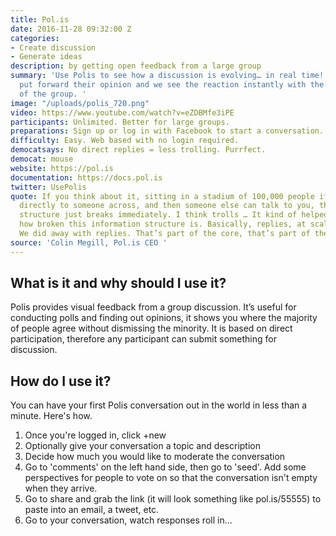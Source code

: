 ```yaml
---
title: Pol.is
date: 2016-11-28 09:32:00 Z
categories:
- Create discussion
- Generate ideas
description: by getting open feedback from a large group
summary: 'Use Polis to see how a discussion is evolving… in real time! Anyone can
  put forward their opinion and we see the reaction instantly with the moving visualisation
  of the group. '
image: "/uploads/polis_720.png"
video: https://www.youtube.com/watch?v=eZDBMfe3iPE
participants: Unlimited. Better for large groups.
preparations: Sign up or log in with Facebook to start a conversation.
difficulty: Easy. Web based with no login required.
democatsays: No direct replies = less trolling. Purrfect.
democat: mouse
website: https://pol.is
documentation: https://docs.pol.is
twitter: UsePolis
quote: If you think about it, sitting in a stadium of 100,000 people if you can talk
  directly to someone across, and then someone else can talk to you, this information
  structure just breaks immediately. I think trolls … It kind of helped us realize
  how broken this information structure is. Basically, replies, at scale, don’t work.
  We did away with replies. That’s part of the core, that’s part of the foundation.
source: 'Colin Megill, Pol.is CEO '
---
```


## What is it and why should I use it?

Polis provides visual feedback from a group discussion. It’s useful for conducting polls and finding out opinions, it shows you where the majority of people agree without dismissing the minority. It is based on direct participation, therefore any participant can submit something for discussion.

## How do I use it?

You can have your first Polis conversation out in the world in less than a minute. Here's how.

1. Once you're logged in, click +new
2. Optionally give your conversation a topic and description
3. Decide how much you would like to moderate the conversation
4. Go to 'comments' on the left hand side, then go to 'seed'. Add some perspectives for people to vote on so that the conversation isn't empty when they arrive.
5. Go to share and grab the link (it will look something like pol.is/55555) to paste into an email, a tweet, etc.
6. Go to your conversation, watch responses roll in...
